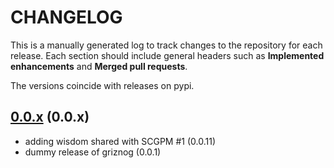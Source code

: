 # CHANGELOG

This is a manually generated log to track changes to the repository for each release. 
Each section should include general headers such as **Implemented enhancements** 
and **Merged pull requests**. 

The versions coincide with releases on pypi.

## [0.0.x](https://github.com/vsoch/griznog/tree/master) (0.0.x)
 - adding wisdom shared with SCGPM #1 (0.0.11)
 - dummy release of griznog (0.0.1)

